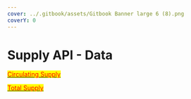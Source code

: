 ```yaml
---
cover: ../.gitbook/assets/Gitbook Banner large 6 (8).png
coverY: 0
---
```


# Supply API - Data

[<mark style="color:red;">Circulating Supply</mark>](https://supply-api.junonetwork.io/circulating-supply)<mark style="color:red;"></mark>

[<mark style="color:red;">Total Supply</mark>](https://supply-api.junonetwork.io/total-supply)<mark style="color:red;"></mark>
